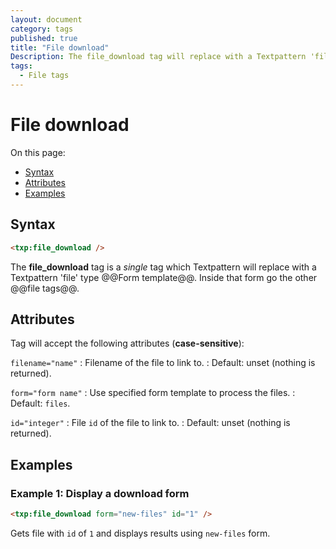 ```yaml
---
layout: document
category: tags
published: true
title: "File download"
Description: The file_download tag will replace with a Textpattern 'file' type Form template.
tags:
  - File tags
---
```


# File download

On this page:

* [Syntax](#syntax)
* [Attributes](#attributes)
* [Examples](#examples)

## Syntax

~~~ html
<txp:file_download />
~~~

The **file_download** tag is a *single* tag which Textpattern will replace with a Textpattern 'file' type @@Form template@@. Inside that form go the other @@file tags@@.

## Attributes

Tag will accept the following attributes (**case-sensitive**):

`filename="name"`
: Filename of the file to link to.
: Default: unset (nothing is returned).

`form="form name"`
: Use specified form template to process the files.
: Default: `files`.

`id="integer"`
: File `id` of the file to link to.
: Default: unset (nothing is returned).

## Examples

### Example 1: Display a download form

~~~ html
<txp:file_download form="new-files" id="1" />
~~~

Gets file with `id` of `1` and displays results using `new-files` form.

